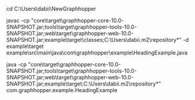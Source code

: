 cd C:\Users\dabii\NewGraphhopper

javac -cp "core\target\graphhopper-core-10.0-SNAPSHOT.jar;tools\target\graphhopper-tools-10.0-SNAPSHOT.jar;web\target\graphhopper-web-10.0-SNAPSHOT.jar;example\target\classes;C:\Users\dabii\.m2\repository\*" -d example\target example\src\main\java\com\graphhopper\example\HeadingExample.java

java -cp "core\target\graphhopper-core-10.0-SNAPSHOT.jar;tools\target\graphhopper-tools-10.0-SNAPSHOT.jar;web\target\graphhopper-web-10.0-SNAPSHOT.jar;example\target;C:\Users\dabii\.m2\repository\*" com.graphhopper.example.HeadingExample

